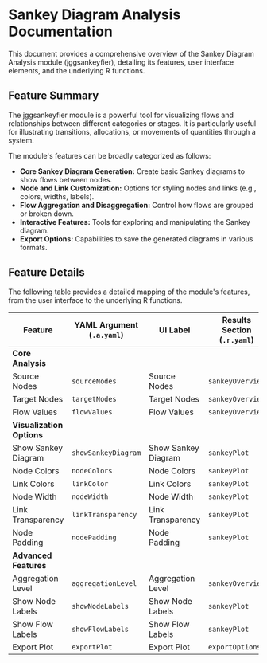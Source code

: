 # Sankey Diagram Analysis Documentation

This document provides a comprehensive overview of the Sankey Diagram Analysis module (jggsankeyfier), detailing its features, user interface elements, and the underlying R functions.

## Feature Summary

The jggsankeyfier module is a powerful tool for visualizing flows and relationships between different categories or stages. It is particularly useful for illustrating transitions, allocations, or movements of quantities through a system.

The module's features can be broadly categorized as follows:

*   **Core Sankey Diagram Generation:** Create basic Sankey diagrams to show flows between nodes.
*   **Node and Link Customization:** Options for styling nodes and links (e.g., colors, widths, labels).
*   **Flow Aggregation and Disaggregation:** Control how flows are grouped or broken down.
*   **Interactive Features:** Tools for exploring and manipulating the Sankey diagram.
*   **Export Options:** Capabilities to save the generated diagrams in various formats.

## Feature Details

The following table provides a detailed mapping of the module's features, from the user interface to the underlying R functions.

| Feature                          | YAML Argument (`.a.yaml`)      | UI Label                               | Results Section (`.r.yaml`)         | R Function (`.b.R`)                  |
| -------------------------------- | ------------------------------ | -------------------------------------- | ----------------------------------- | ------------------------------------ |
| **Core Analysis**                |                                |                                        |                                     |                                      |
| Source Nodes                     | `sourceNodes`                  | Source Nodes                           | `sankeyOverview`                    | `.calculateSankey`                   |
| Target Nodes                     | `targetNodes`                  | Target Nodes                           | `sankeyOverview`                    | `.calculateSankey`                   |
| Flow Values                      | `flowValues`                   | Flow Values                            | `sankeyOverview`                    | `.calculateSankey`                   |
| **Visualization Options**        |                                |                                        |                                     |                                      |
| Show Sankey Diagram              | `showSankeyDiagram`            | Show Sankey Diagram                    | `sankeyPlot`                        | `.plotSankeyDiagram`                 |
| Node Colors                      | `nodeColors`                   | Node Colors                            | `sankeyPlot`                        | `.plotSankeyDiagram`                 |
| Link Colors                      | `linkColor`                    | Link Colors                            | `sankeyPlot`                        | `.plotSankeyDiagram`                 |
| Node Width                       | `nodeWidth`                    | Node Width                             | `sankeyPlot`                        | `.plotSankeyDiagram`                 |
| Link Transparency                | `linkTransparency`             | Link Transparency                      | `sankeyPlot`                        | `.plotSankeyDiagram`                 |
| Node Padding                     | `nodePadding`                  | Node Padding                           | `sankeyPlot`                        | `.plotSankeyDiagram`                 |
| **Advanced Features**            |                                |                                        |                                     |                                      |
| Aggregation Level                | `aggregationLevel`             | Aggregation Level                      | `sankeyOverview`                    | `.calculateSankey`                   |
| Show Node Labels                 | `showNodeLabels`               | Show Node Labels                       | `sankeyPlot`                        | `.plotSankeyDiagram`                 |
| Show Flow Labels                 | `showFlowLabels`               | Show Flow Labels                       | `sankeyPlot`                        | `.plotSankeyDiagram`                 |
| Export Plot                      | `exportPlot`                   | Export Plot                            | `exportOptions`                     | `.exportSankeyDiagram`               |